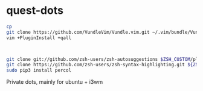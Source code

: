 # quest-dots

```bash
cp 
git clone https://github.com/VundleVim/Vundle.vim.git ~/.vim/bundle/Vundle.vim
vim +PluginInstall +qall



git clone git://github.com/zsh-users/zsh-autosuggestions $ZSH_CUSTOM/plugins/zsh-autosuggestions
git clone https://github.com/zsh-users/zsh-syntax-highlighting.git ${ZSH_CUSTOM:-~/.oh-my-zsh/custom}/plugins/zsh-syntax-highlighting
sudo pip3 install percol
```

Private dots, mainly for ubuntu + i3wm
